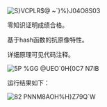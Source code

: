 ![S}VCPLR$@ ~`}%}J04O8S03](https://user-images.githubusercontent.com/105547875/180977445-c089264d-c5aa-48d4-bd5e-a04a2d66085f.png)

零知识证明成绩合格。

基于hash函数的抗原像特性。

详细原理可见代码注释。

![5P %GG @UEO`0H{0C7 N7IB](https://user-images.githubusercontent.com/105547875/180977093-def5d88d-2d76-4b16-82d3-b5f1a990834c.png)

运行结果如下：

![82 PNNM`8A`OH%H}Z79Q`W](https://user-images.githubusercontent.com/105547875/180977160-9f002d7b-c827-416f-942f-dd468ed41795.png)
